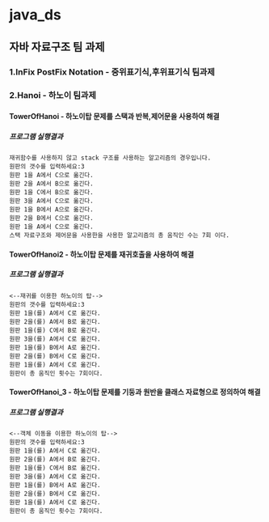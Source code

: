 # java_ds
## 자바 자료구조 팀 과제
### 1.InFix PostFix Notation - 중위표기식,후위표기식 팀과제
### 2.Hanoi - 하노이 팀과제
#### TowerOfHanoi - 하노이탑 문제를 스택과 반복,제어문을 사용하여 해결
##### 프로그램 실행결과
<pre><code>재귀함수를 사용하지 않고 stack 구조를 사용하는 알고리즘의 경우입니다.
원판의 갯수를 입력하세요:3
원판 1을 A에서 C으로 옮긴다.
원판 2을 A에서 B으로 옮긴다.
원판 1을 C에서 B으로 옮긴다.
원판 3을 A에서 C으로 옮긴다.
원판 1을 B에서 A으로 옮긴다.
원판 2을 B에서 C으로 옮긴다.
원판 1을 A에서 C으로 옮긴다.
스택 자료구조와 제어문을 사용한을 사용한 알고리즘의 총 움직인 수는 7회 이다.
</pre></code>

#### TowerOfHanoi2 - 하노이탑 문제를 재귀호출을 사용하여 해결
##### 프로그램 실행결과
<pre><code><--재귀를 이용한 하노이의 탑-->
원판의 갯수를 입력하세요:3
원판 1을(를) A에서 C로 옮긴다.
원판 2을(를) A에서 B로 옮긴다.
원판 1을(를) C에서 B로 옮긴다.
원판 3을(를) A에서 C로 옮긴다.
원판 1을(를) B에서 A로 옮긴다.
원판 2을(를) B에서 C로 옮긴다.
원판 1을(를) A에서 C로 옮긴다.
원판이 총 움직인 횟수는 7회이다.
</pre></code>

#### TowerOfHanoi_3 - 하노이탑 문제를 기둥과 원반을 클래스 자료형으로 정의하여 해결
##### 프로그램 실행결과
<pre><code><--객체 이동을 이용한 하노이의 탑-->
원판의 갯수를 입력하세요:3
원판 1을(를) A에서 C로 옮긴다.
원판 2을(를) A에서 B로 옮긴다.
원판 1을(를) C에서 B로 옮긴다.
원판 3을(를) A에서 C로 옮긴다.
원판 1을(를) B에서 A로 옮긴다.
원판 2을(를) B에서 C로 옮긴다.
원판 1을(를) A에서 C로 옮긴다.
원판이 총 움직인 횟수는 7회이다.
</pre></code>
